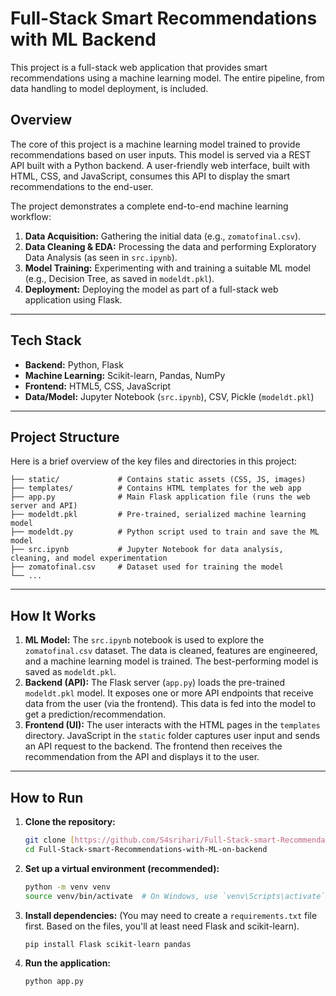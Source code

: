 # Full-Stack Smart Recommendations with ML Backend

This project is a full-stack web application that provides smart recommendations using a machine learning model. The entire pipeline, from data handling to model deployment, is included.

## Overview

The core of this project is a machine learning model trained to provide recommendations based on user inputs. This model is served via a REST API built with a Python backend. A user-friendly web interface, built with HTML, CSS, and JavaScript, consumes this API to display the smart recommendations to the end-user.

The project demonstrates a complete end-to-end machine learning workflow:
1.  **Data Acquisition:** Gathering the initial data (e.g., `zomatofinal.csv`).
2.  **Data Cleaning & EDA:** Processing the data and performing Exploratory Data Analysis (as seen in `src.ipynb`).
3.  **Model Training:** Experimenting with and training a suitable ML model (e.g., Decision Tree, as saved in `modeldt.pkl`).
4.  **Deployment:** Deploying the model as part of a full-stack web application using Flask.

---

## Tech Stack

* **Backend:** Python, Flask
* **Machine Learning:** Scikit-learn, Pandas, NumPy
* **Frontend:** HTML5, CSS, JavaScript
* **Data/Model:** Jupyter Notebook (`src.ipynb`), CSV, Pickle (`modeldt.pkl`)

---

## Project Structure

Here is a brief overview of the key files and directories in this project:

```
├── static/             # Contains static assets (CSS, JS, images)
├── templates/          # Contains HTML templates for the web app
├── app.py              # Main Flask application file (runs the web server and API)
├── modeldt.pkl         # Pre-trained, serialized machine learning model
├── modeldt.py          # Python script used to train and save the ML model
├── src.ipynb           # Jupyter Notebook for data analysis, cleaning, and model experimentation
├── zomatofinal.csv     # Dataset used for training the model
└── ...
```

---

## How It Works

1.  **ML Model:** The `src.ipynb` notebook is used to explore the `zomatofinal.csv` dataset. The data is cleaned, features are engineered, and a machine learning model is trained. The best-performing model is saved as `modeldt.pkl`.
2.  **Backend (API):** The Flask server (`app.py`) loads the pre-trained `modeldt.pkl` model. It exposes one or more API endpoints that receive data from the user (via the frontend). This data is fed into the model to get a prediction/recommendation.
3.  **Frontend (UI):** The user interacts with the HTML pages in the `templates` directory. JavaScript in the `static` folder captures user input and sends an API request to the backend. The frontend then receives the recommendation from the API and displays it to the user.

---

## How to Run

1.  **Clone the repository:**
    ```bash
    git clone [https://github.com/S4srihari/Full-Stack-smart-Recommendations-with-ML-on-backend.git](https://github.com/S4srihari/Full-Stack-smart-Recommendations-with-ML-on-backend.git)
    cd Full-Stack-smart-Recommendations-with-ML-on-backend
    ```

2.  **Set up a virtual environment (recommended):**
    ```bash
    python -m venv venv
    source venv/bin/activate  # On Windows, use `venv\Scripts\activate`
    ```

3.  **Install dependencies:**
    (You may need to create a `requirements.txt` file first. Based on the files, you'll at least need Flask and scikit-learn).
    ```bash
    pip install Flask scikit-learn pandas
    ```

4.  **Run the application:**
    ```bash
    python app.py
    ```
